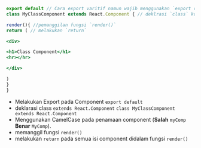 ```jsx
export default // Cara export varitif namun wajib menggunakan `export default`
class MyClassComponent extends React.Component { // deklrasi `class` komponen

render(){ //pemanggilan fungsi `render()`
return ( // melakukan `return`

<div>

<h1>Class Component</h1>
<hr></hr>

</div>

)
}
}
```

- Melakukan Export pada Component `export default`
- deklarasi class `extends React.Component` `class MyClassComponent extends React.Component`
- Menggunakan CamelCase pada penamaan component (**Salah** `myComp` **Benar** `MyComp`).
- memanggil fungsi `render()`
- melakukan `return` pada semua isi component didalam fungsi `render()`
